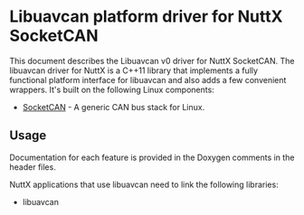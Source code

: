 Libuavcan platform driver for NuttX SocketCAN
================================================

This document describes the Libuavcan v0 driver for NuttX SocketCAN.
The libuavcan driver for NuttX is a C++11 library that implements a fully functional platform interface
for libuavcan and also adds a few convenient wrappers.
It's built on the following Linux components:

* [SocketCAN](http://en.wikipedia.org/wiki/SocketCAN) -
A generic CAN bus stack for Linux.

## Usage

Documentation for each feature is provided in the Doxygen comments in the header files.

NuttX applications that use libuavcan need to link the following libraries:

* libuavcan
